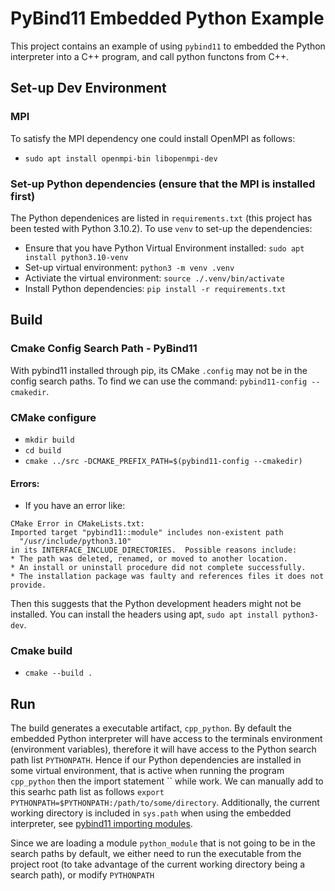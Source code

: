 # PyBind11 Embedded Python Example

This project contains an example of using `pybind11` to embedded the Python interpreter into a C++ program, and call python functons from C++.

## Set-up Dev Environment

### MPI
To satisfy the MPI dependency one could install OpenMPI as follows:
- `sudo apt install openmpi-bin libopenmpi-dev`

### Set-up Python dependencies (ensure that the MPI is installed first)
The Python dependenices are listed in `requirements.txt` (this project has been tested with Python 3.10.2). To use `venv` to set-up the dependencies:
- Ensure that you have Python Virtual Environment installed: `sudo apt install python3.10-venv`
- Set-up virtual environment: `python3 -m venv .venv`
- Activiate the virtual environment: `source ./.venv/bin/activate`
- Install Python dependencies: `pip install -r requirements.txt`

## Build

### Cmake Config Search Path - PyBind11
With pybind11 installed through pip, its CMake `.config` may not be in the config search paths. To find we can use the command: `pybind11-config --cmakedir`.

### CMake configure
- `mkdir build`
- `cd build`
- `cmake ../src -DCMAKE_PREFIX_PATH=$(pybind11-config --cmakedir)`

#### Errors:
- If you have an error like:
```
CMake Error in CMakeLists.txt:
Imported target "pybind11::module" includes non-existent path
  "/usr/include/python3.10"
in its INTERFACE_INCLUDE_DIRECTORIES.  Possible reasons include:
* The path was deleted, renamed, or moved to another location.
* An install or uninstall procedure did not complete successfully.
* The installation package was faulty and references files it does not
provide.
```
Then this suggests that the Python development headers might not be installed. You can install the headers using apt, `sudo apt install python3-dev`.

### Cmake build
- `cmake --build .`

## Run

The build generates a executable artifact, `cpp_python`. By default the embedded Python interpreter will have access to the terminals environment (environment variables), therefore it will have access to the Python search path list `PYTHONPATH`. Hence if our Python dependencies are installed in some virtual environment, that is active when running the program `cpp_python` then the import statement `` while work. We can manually add to this searhc path list as follows `export PYTHONPATH=$PYTHONPATH:/path/to/some/directory`. Additionally, the current working directory is included in `sys.path` when using the embedded interpreter, see [pybind11 importing modules](https://pybind11.readthedocs.io/en/latest/advanced/embedding.html#importing-modules). 

Since we are loading a module `python_module` that is not going to be in the search paths by default, we either need to run the executable from the project root (to take advantage of the current working directory being a search path), or modify `PYTHONPATH`
